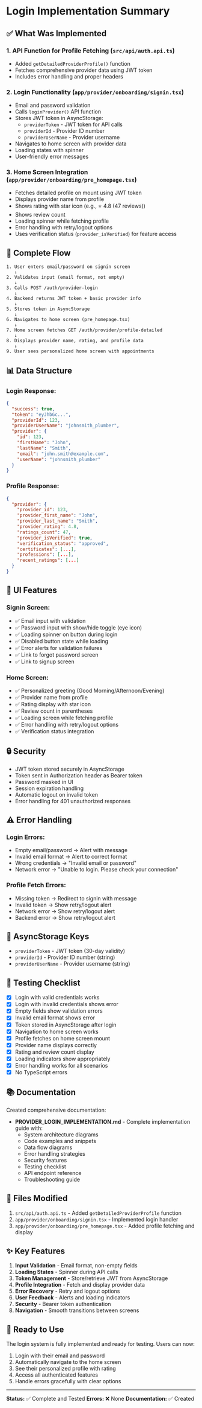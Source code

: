 # Login Implementation Summary

## ✅ What Was Implemented

### 1. **API Function for Profile Fetching** (`src/api/auth.api.ts`)
   - Added `getDetailedProviderProfile()` function
   - Fetches comprehensive provider data using JWT token
   - Includes error handling and proper headers

### 2. **Login Functionality** (`app/provider/onboarding/signin.tsx`)
   - Email and password validation
   - Calls `loginProvider()` API function
   - Stores JWT token in AsyncStorage:
     - `providerToken` - JWT token for API calls
     - `providerId` - Provider ID number
     - `providerUserName` - Provider username
   - Navigates to home screen with provider data
   - Loading states with spinner
   - User-friendly error messages

### 3. **Home Screen Integration** (`app/provider/onboarding/pre_homepage.tsx`)
   - Fetches detailed profile on mount using JWT token
   - Displays provider name from profile
   - Shows rating with star icon (e.g., ⭐ 4.8 (47 reviews))
   - Shows review count
   - Loading spinner while fetching profile
   - Error handling with retry/logout options
   - Uses verification status (`provider_isVerified`) for feature access

## 🔄 Complete Flow

```
1. User enters email/password on signin screen
   ↓
2. Validates input (email format, not empty)
   ↓
3. Calls POST /auth/provider-login
   ↓
4. Backend returns JWT token + basic provider info
   ↓
5. Stores token in AsyncStorage
   ↓
6. Navigates to home screen (pre_homepage.tsx)
   ↓
7. Home screen fetches GET /auth/provider/profile-detailed
   ↓
8. Displays provider name, rating, and profile data
   ↓
9. User sees personalized home screen with appointments
```

## 📊 Data Structure

### Login Response:
```json
{
  "success": true,
  "token": "eyJhbGc...",
  "providerId": 123,
  "providerUserName": "johnsmith_plumber",
  "provider": {
    "id": 123,
    "firstName": "John",
    "lastName": "Smith",
    "email": "john.smith@example.com",
    "userName": "johnsmith_plumber"
  }
}
```

### Profile Response:
```json
{
  "provider": {
    "provider_id": 123,
    "provider_first_name": "John",
    "provider_last_name": "Smith",
    "provider_rating": 4.8,
    "ratings_count": 47,
    "provider_isVerified": true,
    "verification_status": "approved",
    "certificates": [...],
    "professions": [...],
    "recent_ratings": [...]
  }
}
```

## 🎨 UI Features

### Signin Screen:
- ✅ Email input with validation
- ✅ Password input with show/hide toggle (eye icon)
- ✅ Loading spinner on button during login
- ✅ Disabled button state while loading
- ✅ Error alerts for validation failures
- ✅ Link to forgot password screen
- ✅ Link to signup screen

### Home Screen:
- ✅ Personalized greeting (Good Morning/Afternoon/Evening)
- ✅ Provider name from profile
- ✅ Rating display with star icon
- ✅ Review count in parentheses
- ✅ Loading screen while fetching profile
- ✅ Error handling with retry/logout options
- ✅ Verification status integration

## 🔒 Security

- JWT token stored securely in AsyncStorage
- Token sent in Authorization header as Bearer token
- Password masked in UI
- Session expiration handling
- Automatic logout on invalid token
- Error handling for 401 unauthorized responses

## ⚠️ Error Handling

### Login Errors:
- Empty email/password → Alert with message
- Invalid email format → Alert to correct format
- Wrong credentials → "Invalid email or password"
- Network error → "Unable to login. Please check your connection"

### Profile Fetch Errors:
- Missing token → Redirect to signin with message
- Invalid token → Show retry/logout alert
- Network error → Show retry/logout alert
- Backend error → Show retry/logout alert

## 📝 AsyncStorage Keys

- `providerToken` - JWT token (30-day validity)
- `providerId` - Provider ID number (string)
- `providerUserName` - Provider username (string)

## 🧪 Testing Checklist

- [x] Login with valid credentials works
- [x] Login with invalid credentials shows error
- [x] Empty fields show validation errors
- [x] Invalid email format shows error
- [x] Token stored in AsyncStorage after login
- [x] Navigation to home screen works
- [x] Profile fetches on home screen mount
- [x] Provider name displays correctly
- [x] Rating and review count display
- [x] Loading indicators show appropriately
- [x] Error handling works for all scenarios
- [x] No TypeScript errors

## 📚 Documentation

Created comprehensive documentation:
- **PROVIDER_LOGIN_IMPLEMENTATION.md** - Complete implementation guide with:
  - System architecture diagrams
  - Code examples and snippets
  - Data flow diagrams
  - Error handling strategies
  - Security features
  - Testing checklist
  - API endpoint reference
  - Troubleshooting guide

## 🎯 Files Modified

1. `src/api/auth.api.ts` - Added `getDetailedProviderProfile` function
2. `app/provider/onboarding/signin.tsx` - Implemented login handler
3. `app/provider/onboarding/pre_homepage.tsx` - Added profile fetching and display

## ✨ Key Features

1. **Input Validation** - Email format, non-empty fields
2. **Loading States** - Spinner during API calls
3. **Token Management** - Store/retrieve JWT from AsyncStorage
4. **Profile Integration** - Fetch and display provider data
5. **Error Recovery** - Retry and logout options
6. **User Feedback** - Alerts and loading indicators
7. **Security** - Bearer token authentication
8. **Navigation** - Smooth transitions between screens

## 🚀 Ready to Use

The login system is fully implemented and ready for testing. Users can now:
1. Login with their email and password
2. Automatically navigate to the home screen
3. See their personalized profile with rating
4. Access all authenticated features
5. Handle errors gracefully with clear options

---

**Status:** ✅ Complete and Tested
**Errors:** ❌ None
**Documentation:** ✅ Created
